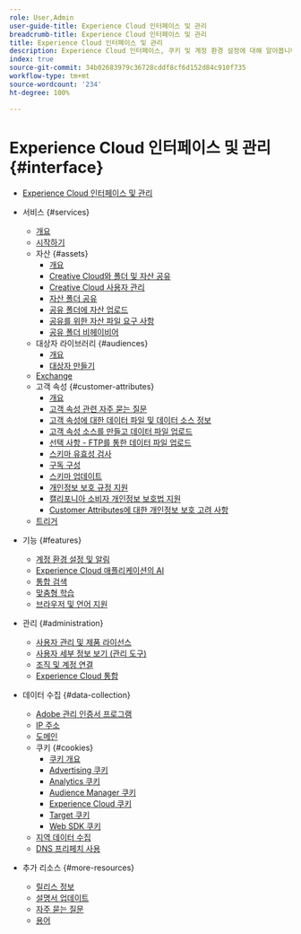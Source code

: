 ```yaml
---
role: User,Admin
user-guide-title: Experience Cloud 인터페이스 및 관리
breadcrumb-title: Experience Cloud 인터페이스 및 관리
title: Experience Cloud 인터페이스 및 관리
description: Experience Cloud 인터페이스, 쿠키 및 계정 환경 설정에 대해 알아봅니다. 제품을 관리하고 고객 속성 및 대상자 라이브러리를 포함하는 People 서비스를 구성합니다. Experience Cloud Assets를 공유합니다.
index: true
source-git-commit: 34b02683979c36728cddf8cf6d152d84c910f735
workflow-type: tm+mt
source-wordcount: '234'
ht-degree: 100%

---
```



# Experience Cloud 인터페이스 및 관리 {#interface}

+ [Experience Cloud 인터페이스 및 관리](experience-cloud.md)

+ 서비스 {#services}
   + [개요](services/overview.md)
   + [시작하기](services/getting-started.md)
   + 자산 {#assets}
      + [개요](services/assets/experience-cloud-assets.md)
      + [Creative Cloud와 폴더 및 자산 공유](services/assets/creative-cloud.md)
      + [Creative Cloud 사용자 관리](services/assets/manage-cc-users.md)
      + [자산 폴더 공유](services/assets/share.md)
      + [공유 폴더에 자산 업로드](services/assets/upload.md)
      + [공유를 위한 자산 파일 요구 사항](services/assets/file-reqs.md)
      + [공유 폴더 비헤이비어](services/assets/behavior.md)
   + 대상자 라이브러리 {#audiences}
      + [개요](services/audiences/overview.md)
      + [대상자 만들기](services/audiences/create.md)
   + [Exchange](services/exchange.md)
   + 고객 속성 {#customer-attributes}
      + [개요](services/customer-attributes/attributes.md)
      + [고객 속성 관련 자주 묻는 질문](services/customer-attributes/faq-crs.md)
      + [고객 속성에 대한 데이터 파일 및 데이터 소스 정보](services/customer-attributes/crs-data-file.md)
      + [고객 속성 소스를 만들고 데이터 파일 업로드](services/customer-attributes/t-crs-usecase.md)
      + [선택 사항 - FTP를 통한 데이터 파일 업로드](services/customer-attributes/t-upload-attributes-ftp.md)
      + [스키마 유효성 검사](services/customer-attributes/validate-schema.md)
      + [구독 구성](services/customer-attributes/subscription.md)
      + [스키마 업데이트](services/customer-attributes/t-update-schema.md)
      + [개인정보 보호 규정 지원](services/customer-attributes/gdpr.md)
      + [캘리포니아 소비자 개인정보 보호법 지원](services/customer-attributes/ccpa.md)
      + [Customer Attributes에 대한 개인정보 보호 고려 사항](services/customer-attributes/privacy-mac.md)
   + [트리거](services/triggers.md)

+ 기능 {#features}
   + [계정 환경 설정 및 알림](features/account-preferences.md)
   + [Experience Cloud 애플리케이션의 AI](features/generative-ai.md)
   + [통합 검색](features/search.md)
   + [맞춤형 학습](features/personalized-learning.md)
   + [브라우저 및 언어 지원](browser-language.md)

+ 관리 {#administration}
   + [사용자 관리 및 제품 라이선스](administration/admin-console.md)
   + [사용자 세부 정보 보기 (관리 도구)](administration/admin-tool-experience-cloud.md)
   + [조직 및 계정 연결](administration/organizations.md)
   + [Experience Cloud 통합](administration/integrations.md)

+ 데이터 수집 {#data-collection}
   + [Adobe 관리 인증서 프로그램](data-collection/adobe-managed-cert.md)
   + [IP 주소](data-collection/ip-addresses.md)
   + [도메인](data-collection/domains.md)
   + 쿠키 {#cookies}
      + [쿠키 개요](data-collection/cookies/overview.md)
      + [Advertising 쿠키](data-collection/cookies/advertising.md)
      + [Analytics 쿠키](data-collection/cookies/analytics.md)
      + [Audience Manager 쿠키](data-collection/cookies/audience-manager.md)
      + [Experience Cloud 쿠키](data-collection/cookies/experience-cloud.md)
      + [Target 쿠키](data-collection/cookies/target.md)
      + [Web SDK 쿠키](data-collection/cookies/web-sdk.md)
   + [지역 데이터 수집](data-collection/rdc.md)
   + [DNS 프리페치 사용](data-collection/dns-prefetch.md)

+ 추가 리소스 {#more-resources}
   + [릴리스 정보](more-resources/release-notes.md)
   + [설명서 업데이트](more-resources/doc-updates.md)
   + [자주 묻는 질문](more-resources/faq.md)
   + [용어](more-resources/terms.md)


